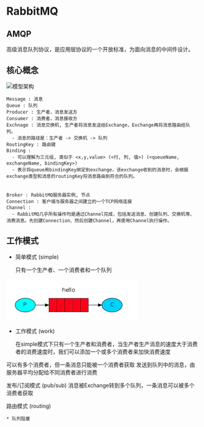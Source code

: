 # RabbitMQ

## AMQP

高级消息队列协议，是应用层协议的一个开放标准，为面向消息的中间件设计。

## 核心概念

![&#x6A21;&#x578B;&#x67B6;&#x6784;](http://flighter-img.oss-cn-hangzhou.aliyuncs.com/1722cd79f0e53e1f.webp)

```text
Message : 消息
Queue : 队列
Producer : 生产者，消息发送方
Consumer : 消费者，消息接收方
Exchnage : 消息交换机, 生产者将消息发送给Exchange，Exchange再将消息路由给队列。
  - 消息的路径是：生产者 -> 交换机 -> 队列
RoutingKey : 路由键
Binding :
  - 可以理解为三元组, 类似于 <x,y,value> (<行, 列, 值>) (<queueName, exchangeName, bindingKey>)
  - 表示将queue用bindingKey绑定到exchange，该exchange收到的消息时，会根据exchange类型和消息的routingKey将消息路由到符合的队列。


Broker : RabbitMQ服务器实例, 节点
Connection : 客户端与服务器之间建立的一个TCP网络连接
Channel : 
  - RabbitMQ几乎所有操作均是通过Channel完成，包括发送消息、创建队列、交换机等、消费消息。先创建Connection、然后创建Channel，再使用Channel执行操作。
```

## 工作模式

* 简单模式 \(simple\)

  只有一个生产者、一个消费者和一个队列

![simple](.gitbook/assets/1722d5a23685a99a.webp)

* 工作模式 \(work\)

  在simple模式下只有一个生产者和消费者，当生产者生产消息的速度大于消费者的消费速度时，我们可以添加一个或多个消费者来加快消费速度

可以有多个消费者，但一条消息只能被一个消费者获取 发送到队列中的消息，由服务器平均分配给不同消费者进行消费

发布/订阅模式 \(pub/sub\) 消息被Exchange转到多个队列，一条消息可以被多个消费者获取

路由模式 \(routing\)

```text
* 队列阻塞
```




